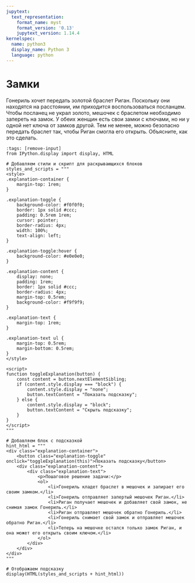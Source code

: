 ```yaml
---
jupytext:
  text_representation:
    format_name: myst
    format_version: '0.13'
    jupytext_version: 1.14.4
kernelspec:
  name: python3
  display_name: Python 3
  language: python
---
```


# Замки

Гонериль хочет передать золотой браслет Риган. Поскольку они находятся на расстоянии, им приходится воспользоваться посланцем. Чтобы посланец не украл золото, мешочек с браслетом необходимо запереть на замок. У обеих женщин есть свои замки с ключами, но ни у одной нет ключа от замков другой. Тем не менее, можно безопасно передать браслет так, чтобы Риган смогла его открыть. Объясните, как это сделать.

```{code-cell} python3
:tags: [remove-input]
from IPython.display import display, HTML

# Добавляем стили и скрипт для раскрывающихся блоков
styles_and_scripts = """
<style>
.explanation-container {
    margin-top: 1rem;
}

.explanation-toggle {
    background-color: #f0f0f0;
    border: 1px solid #ccc;
    padding: 0.5rem 1rem;
    cursor: pointer;
    border-radius: 4px;
    width: 100%;
    text-align: left;
}

.explanation-toggle:hover {
    background-color: #e0e0e0;
}

.explanation-content {
    display: none;
    padding: 1rem;
    border: 1px solid #ccc;
    border-radius: 4px;
    margin-top: 0.5rem;
    background-color: #f9f9f9;
}

.explanation-text {
    margin-top: 1rem;
}

.explanation-text ul {
    margin-top: 0.5rem;
    margin-bottom: 0.5rem;
}
</style>

<script>
function toggleExplanation(button) {
    const content = button.nextElementSibling;
    if (content.style.display === "block") {
        content.style.display = "none";
        button.textContent = "Показать подсказку";
    } else {
        content.style.display = "block";
        button.textContent = "Скрыть подсказку";
    }
}
</script>
"""

# Добавляем блок с подсказкой
hint_html = """
<div class="explanation-container">
    <button class="explanation-toggle" onclick="toggleExplanation(this)">Показать подсказку</button>
    <div class="explanation-content">
        <div class="explanation-text">
            <p>Пошаговое решение задачи:</p>
            <ol>
                <li>Гонериль кладет браслет в мешочек и запирает его своим замком.</li>
                <li>Гонериль отправляет запертый мешочек Риган.</li>
                <li>Риган получает мешочек и добавляет свой замок, не снимая замок Гонериль.</li>
                <li>Риган отправляет мешочек обратно Гонериль.</li>
                <li>Гонериль снимает свой замок и отправляет мешочек обратно Риган.</li>
                <li>Теперь на мешочке остался только замок Риган, и она может его открыть своим ключом.</li>
            </ol>
        </div>
    </div>
</div>
"""

# Отображаем подсказку
display(HTML(styles_and_scripts + hint_html))
```

